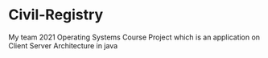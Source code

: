 # Civil-Registry
My team 2021 Operating Systems Course Project which is an application on Client Server Architecture in java
